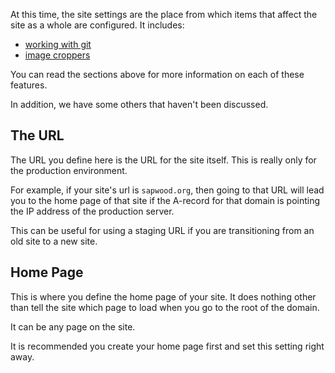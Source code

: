 At this time, the site settings are the place from which items that affect the site as a whole are configured. It includes:

* [working with git](/docs/communicative_workflow/working_with_git)
* [image croppers](/docs/building_content/media_library)

You can read the sections above for more information on each of these features.

In addition, we have some others that haven't been discussed.

The URL
----------------

The URL you define here is the URL for the site itself. This is really only for the production environment.

For example, if your site's url is `sapwood.org`, then going to that URL will lead you to the home page of that site if the A-record for that domain is pointing the IP address of the production server.

This can be useful for using a staging URL if you are transitioning from an old site to a new site.

Home Page
----------------

This is where you define the home page of your site. It does nothing other than tell the site which page to load when you go to the root of the domain.

It can be any page on the site.

It is recommended you create your home page first and set this setting right away.
